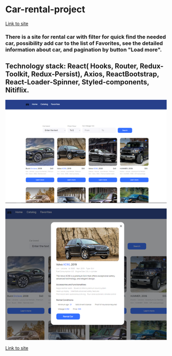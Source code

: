 # Car-rental-project

[Link to site](https://svitlanaparyiska.github.io/car-rental-project/ 'Site CarRental')

### There is a site for rental car with filter for quick find the needed car, possibility add car to the list of Favorites, see the detailed information about car, and pagination by button "Load more".

## Technology stack: React( Hooks, Router, Redux-Toolkit, Redux-Persist), Axios, ReactBootstrap, React-Loader-Spinner, Styled-components, Nitiflix.

![GitHub ReadMe](./src/images/readme.PNG)

![GitHub ReadMe](./src/images/readmetwo.PNG)

[Link to site](https://svitlanaparyiska.github.io/car-rental-project/ 'Site CarRental')
